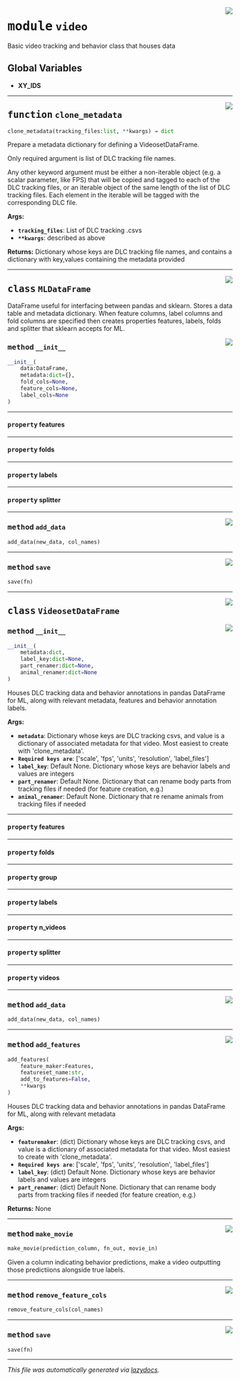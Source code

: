 <!-- markdownlint-disable -->

<a href="https://github.com/benlansdell/behaveml/blob/master/behaveml/video.py#L0"><img align="right" style="float:right;" src="https://img.shields.io/badge/-source-cccccc?style=flat-square"></a>

# <kbd>module</kbd> `video`
Basic video tracking and behavior class that houses data  

**Global Variables**
---------------
- **XY_IDS**

---

<a href="https://github.com/benlansdell/behaveml/blob/master/behaveml/video.py#L85"><img align="right" style="float:right;" src="https://img.shields.io/badge/-source-cccccc?style=flat-square"></a>

## <kbd>function</kbd> `clone_metadata`

```python
clone_metadata(tracking_files:list, **kwargs) → dict
```

Prepare a metadata dictionary for defining a VideosetDataFrame.  

Only required argument is list of DLC tracking file names.  

Any other keyword argument must be either a non-iterable object (e.g. a scalar parameter, like FPS) that will be copied and tagged to each of the DLC tracking files, or an iterable object of the same length of the list of DLC tracking files. Each element in the iterable will be tagged with the corresponding DLC file. 



**Args:**
 
 - <b>`tracking_files`</b>:  List of DLC tracking .csvs 
 - <b>`**kwargs`</b>:  described as above 



**Returns:**
 Dictionary whose keys are DLC tracking file names, and contains a dictionary with key,values containing the metadata provided 


---

<a href="https://github.com/benlansdell/behaveml/blob/master/behaveml/video.py#L13"><img align="right" style="float:right;" src="https://img.shields.io/badge/-source-cccccc?style=flat-square"></a>

## <kbd>class</kbd> `MLDataFrame`
DataFrame useful for interfacing between pandas and sklearn. Stores a data table and metadata dictionary. When feature columns, label columns and fold columns are specified then creates properties features, labels, folds and splitter that sklearn accepts for ML. 

<a href="https://github.com/benlansdell/behaveml/blob/master/behaveml/video.py#L19"><img align="right" style="float:right;" src="https://img.shields.io/badge/-source-cccccc?style=flat-square"></a>

### <kbd>method</kbd> `__init__`

```python
__init__(
    data:DataFrame,
    metadata:dict={},
    fold_cols=None,
    feature_cols=None,
    label_cols=None
)
```






---

#### <kbd>property</kbd> features





---

#### <kbd>property</kbd> folds





---

#### <kbd>property</kbd> labels





---

#### <kbd>property</kbd> splitter







---

<a href="https://github.com/benlansdell/behaveml/blob/master/behaveml/video.py#L30"><img align="right" style="float:right;" src="https://img.shields.io/badge/-source-cccccc?style=flat-square"></a>

### <kbd>method</kbd> `add_data`

```python
add_data(new_data, col_names)
```





---

<a href="https://github.com/benlansdell/behaveml/blob/master/behaveml/video.py#L70"><img align="right" style="float:right;" src="https://img.shields.io/badge/-source-cccccc?style=flat-square"></a>

### <kbd>method</kbd> `save`

```python
save(fn)
```






---

<a href="https://github.com/benlansdell/behaveml/blob/master/behaveml/video.py#L121"><img align="right" style="float:right;" src="https://img.shields.io/badge/-source-cccccc?style=flat-square"></a>

## <kbd>class</kbd> `VideosetDataFrame`




<a href="https://github.com/benlansdell/behaveml/blob/master/behaveml/video.py#L122"><img align="right" style="float:right;" src="https://img.shields.io/badge/-source-cccccc?style=flat-square"></a>

### <kbd>method</kbd> `__init__`

```python
__init__(
    metadata:dict,
    label_key:dict=None,
    part_renamer:dict=None,
    animal_renamer:dict=None
)
```

Houses DLC tracking data and behavior annotations in pandas DataFrame for ML, along with relevant metadata, features and behavior annotation labels. 



**Args:**
 
 - <b>`metadata`</b>:  Dictionary whose keys are DLC tracking csvs, and value is a dictionary of associated metadata  for that video. Most easiest to create with 'clone_metadata'.  
 - <b>`Required keys are`</b>:  ['scale', 'fps', 'units', 'resolution', 'label_files'] 
 - <b>`label_key`</b>:  Default None. Dictionary whose keys are behavior labels and values are integers  
 - <b>`part_renamer`</b>:  Default None. Dictionary that can rename body parts from tracking files if needed (for feature creation, e.g.) 
 - <b>`animal_renamer`</b>:  Default None. Dictionary that re rename animals from tracking files if needed 


---

#### <kbd>property</kbd> features





---

#### <kbd>property</kbd> folds





---

#### <kbd>property</kbd> group





---

#### <kbd>property</kbd> labels





---

#### <kbd>property</kbd> n_videos





---

#### <kbd>property</kbd> splitter





---

#### <kbd>property</kbd> videos







---

<a href="https://github.com/benlansdell/behaveml/blob/master/behaveml/video.py#L30"><img align="right" style="float:right;" src="https://img.shields.io/badge/-source-cccccc?style=flat-square"></a>

### <kbd>method</kbd> `add_data`

```python
add_data(new_data, col_names)
```





---

<a href="https://github.com/benlansdell/behaveml/blob/master/behaveml/video.py#L186"><img align="right" style="float:right;" src="https://img.shields.io/badge/-source-cccccc?style=flat-square"></a>

### <kbd>method</kbd> `add_features`

```python
add_features(
    feature_maker:Features,
    featureset_name:str,
    add_to_features=False,
    **kwargs
)
```

Houses DLC tracking data and behavior annotations in pandas DataFrame for ML, along with relevant metadata 



**Args:**
 
 - <b>`featuremaker`</b>:  (dict) Dictionary whose keys are DLC tracking csvs, and value is a dictionary of associated metadata  for that video. Most easiest to create with 'clone_metadata'.  
 - <b>`Required keys are`</b>:  ['scale', 'fps', 'units', 'resolution', 'label_files'] 
 - <b>`label_key`</b>:  (dict) Default None. Dictionary whose keys are behavior labels and values are integers  
 - <b>`part_renamer`</b>:  (dict) Default None. Dictionary that can rename body parts from tracking files if needed (for feature creation, e.g.) 

**Returns:**
 None 

---

<a href="https://github.com/benlansdell/behaveml/blob/master/behaveml/video.py#L271"><img align="right" style="float:right;" src="https://img.shields.io/badge/-source-cccccc?style=flat-square"></a>

### <kbd>method</kbd> `make_movie`

```python
make_movie(prediction_column, fn_out, movie_in)
```

Given a column indicating behavior predictions, make a video outputting those predictiions alongside true labels. 

---

<a href="https://github.com/benlansdell/behaveml/blob/master/behaveml/video.py#L216"><img align="right" style="float:right;" src="https://img.shields.io/badge/-source-cccccc?style=flat-square"></a>

### <kbd>method</kbd> `remove_feature_cols`

```python
remove_feature_cols(col_names)
```





---

<a href="https://github.com/benlansdell/behaveml/blob/master/behaveml/video.py#L70"><img align="right" style="float:right;" src="https://img.shields.io/badge/-source-cccccc?style=flat-square"></a>

### <kbd>method</kbd> `save`

```python
save(fn)
```








---

_This file was automatically generated via [lazydocs](https://github.com/ml-tooling/lazydocs)._
